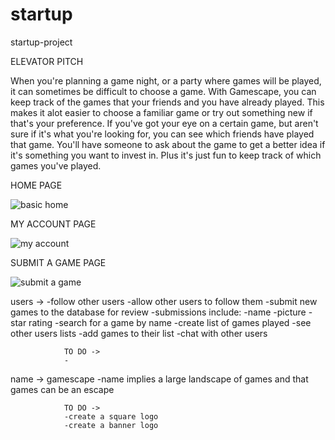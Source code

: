 # startup
startup-project

ELEVATOR PITCH

When you're planning a game night, or a party where games will be played, it can sometimes be difficult to choose a game. With Gamescape, you can keep track of the games that your friends and you have already played. This makes it alot easier to choose a familiar game or try out something new if that's your preference. If you've got your eye on a certain game, but aren't sure if it's what you're looking for, you can see which friends have played that game. You'll have someone to ask about the game to get a better idea if it's something you want to invest in. Plus it's just fun to keep track of which games you've played.

HOME PAGE

![basic home](https://github.com/lexiloocastle/startup/assets/156277323/1ed4ac94-9d8d-45df-9c3a-31f05f2f667c)


MY ACCOUNT PAGE

![my account](https://github.com/lexiloocastle/startup/assets/156277323/079776f3-87ea-41f0-bf08-15fa0deac7a6)


SUBMIT A GAME PAGE

![submit a game](https://github.com/lexiloocastle/startup/assets/156277323/1759f766-b93c-4e19-8f89-df3866d89838)

users -> 
        -follow other users
        -allow other users to follow them
        -submit new games to the database for review
            -submissions include:
                    -name
                    -picture
                    -star rating
        -search for a game by name
        -create list of games played
        -see other users lists
        -add games to their list
        -chat with other users
        
                TO DO ->
                -


name -> gamescape
            -name implies a large landscape of games and that games can be an escape
    
                TO DO ->
                -create a square logo
                -create a banner logo
